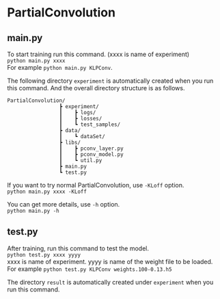 # PartialConvolution

## main.py  
To start training run this command. (xxxx is name of experiment)  
`python main.py xxxx`  
For example `python main.py KLPConv`.  
  
The following directory `experiment` is automatically created when you run this command.
And the overall directory structure is as follows.
```
PartialConvolution/
                 ┣ experiment/
                 ┃    ┣ logs/
                 ┃    ┣ losses/
                 ┃    ┗ test_samples/
                 ┣ data/
                 ┃    ┗ dataSet/
                 ┣ libs/
                 ┃    ┣ pconv_layer.py
                 ┃    ┣ pconv_model.py
                 ┃    ┗ util.py
                 ┣ main.py
                 ┗ test.py
```
  
If you want to try normal PartialConvolution, use `-KLoff` option.  
`python main.py xxxx -KLoff`  
  
You can get more details, use `-h` option.   
`python main.py -h`  
  
  
## test.py  
After training, run this command to test the model.  
`python test.py xxxx yyyy`  
xxxx is name of experiment. yyyy is name of the weight file to be loaded.  
For example
`python test.py KLPConv weights.100-0.13.h5`
  
The directory `result` is automatically created under `experiment` when you run this command.
  
